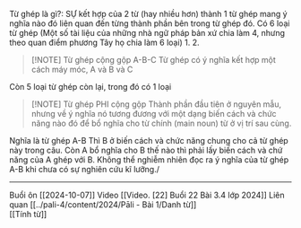 Từ ghép là gì?: SỰ kết hợp của 2 từ (hay nhiều hơn) thành 1 từ ghép mang ý nghĩa nào đó liên quan đến từng thành phần bên trong từ ghép đó.
Có 6 loại từ ghép (Một số tài liệu của những nhà ngữ pháp bản xứ chia làm 4, nhưng theo quan điểm phương Tây họ chia làm 6 loại)
1.
2.

> [!NOTE] Từ ghép cộng gộp A-B-C
> Từ ghép có ý nghĩa kết hợp một cách máy móc, A và B và C

Còn 5 loại từ ghép còn lại, trong đó có 1 loại 


> [!NOTE] Từ ghép PHI cộng gộp
> Thành phần đầu tiên ở nguyên mẫu, nhưng về ý nghĩa nó tương đương với một dạng biến cách và chức năng nào đó để bổ nghĩa cho từ chính (main noun) từ ở vị trí sau cùng.

Nghĩa là từ ghép A-B
Thì B ở biến cách và chức năng chung cho cả từ ghép này trong câu. Còn A bổ nghĩa cho B thế nào thì phải lấy biến cách và chứ năng của A ghép với B. Không thể nghiễm nhiên đọc ra ý nghĩa của từ ghép A-B khi chưa có sự nghiên cứu kĩ lưỡng./

---
Buổi ôn [[2024-10-07]]
Video [[Video. [22] Buổi 22 Bài 3.4 lớp 2024]]
Liên quan [[../pali-4/content/2024/Pāli - Bài 1/Danh từ]]         
[[Tính từ]]

